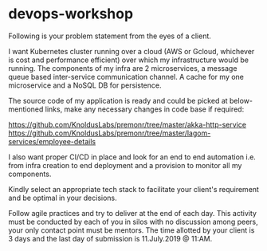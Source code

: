 # devops-workshop

Following is your problem statement from the eyes of a client.  

I want  Kubernetes cluster running over a cloud (AWS or Gcloud, whichever is cost and performance efficient) over which my infrastructure would be running. The components of my infra are 2 microservices, a message queue based inter-service communication channel. A cache for my one microservice and a NoSQL DB for persistence. 

The source code of my application is ready and could be picked at below-mentioned links, make any necessary changes in code base if required:   

https://github.com/KnoldusLabs/premonr/tree/master/akka-http-service 
https://github.com/KnoldusLabs/premonr/tree/master/lagom-services/employee-details    

I also want proper CI/CD in place and look for an end to end automation i.e. from infra creation to end deployment and a provision to monitor all my components.  

Kindly select an appropriate tech stack to facilitate your client's requirement and be optimal in your decisions. 

Follow agile practices and try to deliver at the end of each day. This activity must be conducted by each of you in silos with no discussion among peers, your only contact point must be mentors. The time allotted by your client is 3 days and the last day of submission is 11.July.2019 @ 11:AM. 
